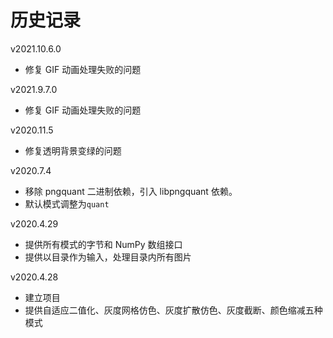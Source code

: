 # 历史记录

v2021.10.6.0

+   修复 GIF 动画处理失败的问题

v2021.9.7.0

+   修复 GIF 动画处理失败的问题

v2020.11.5

+   修复透明背景变绿的问题

v2020.7.4

+   移除 pngquant 二进制依赖，引入 libpngquant 依赖。
+   默认模式调整为`quant`

v2020.4.29

+   提供所有模式的字节和 NumPy 数组接口
+   提供以目录作为输入，处理目录内所有图片

v2020.4.28

+   建立项目
+   提供自适应二值化、灰度网格仿色、灰度扩散仿色、灰度截断、颜色缩减五种模式